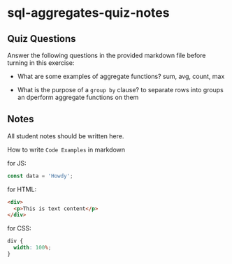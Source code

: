 # sql-aggregates-quiz-notes

## Quiz Questions

Answer the following questions in the provided markdown file before turning in this exercise:

- What are some examples of aggregate functions?
  sum, avg, count, max

- What is the purpose of a `group by` clause?
  to separate rows into groups an dperform aggregate functions on them

## Notes

All student notes should be written here.

How to write `Code Examples` in markdown

for JS:

```javascript
const data = 'Howdy';
```

for HTML:

```html
<div>
  <p>This is text content</p>
</div>
```

for CSS:

```css
div {
  width: 100%;
}
```
